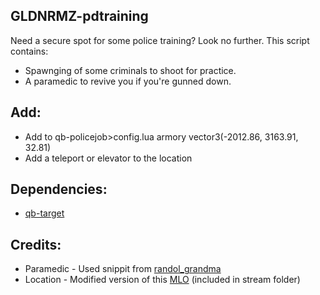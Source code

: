 ## GLDNRMZ-pdtraining

Need a secure spot for some police training? Look no further. This script contains:
*  Spawnging of some criminals to shoot for practice.
*  A paramedic to revive you if you're gunned down.

## Add:
*  Add to qb-policejob>config.lua armory vector3(-2012.86, 3163.91, 32.81)
*  Add a teleport or elevator to the location

## Dependencies:
* [qb-target](https://github.com/BerkieBb/qb-target)

## Credits:
*  Paramedic - Used snippit from [randol_grandma](https://github.com/Randolio/randol_grandma)
*  Location - Modified version of this [MLO](https://www.gta5-mods.com/maps/training-facility-in-fort-zancudo) (included in stream folder)
